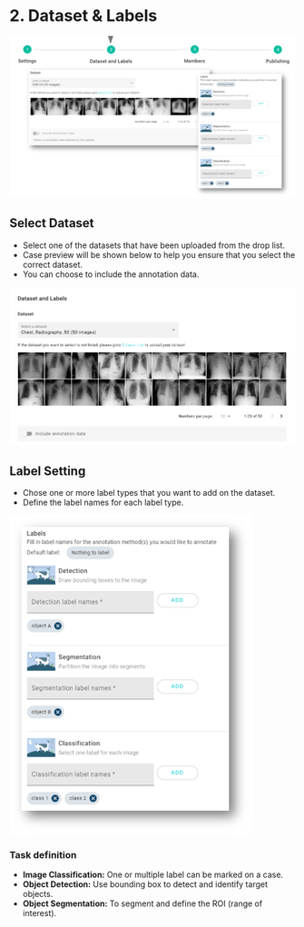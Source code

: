 # 2. Dataset & Labels

![](<../../.gitbook/assets/image (88).png>)

## Select Dataset

* Select one of the datasets that have been uploaded from the drop list.
* Case preview will be shown below to help you ensure that you select the correct dataset.
* You can choose to include the annotation data.

![](<../../.gitbook/assets/Dataset and labels.png>)

## Label Setting

* Chose one or more label types that you want to add on the dataset.
* Define the label names for each label type.

![](<../../.gitbook/assets/image (61).png>)

### Task definition

* **Image Classification:** One or multiple label can be marked on a case.
* **Object Detection:** Use bounding box to detect and identify target objects.
* **Object Segmentation:** To segment and define the ROI (range of interest).
